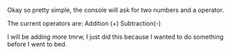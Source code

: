 Okay so pretty simple, the console will ask for two numbers and a operator.

The current operators are:
Addition (+)
Subtraction(-)


I will be adding more tmrw, I just did this because I wanted to do something before I went to bed.
